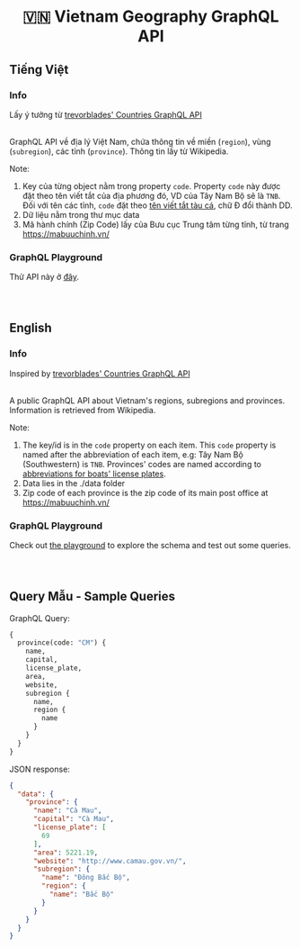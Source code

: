 <h1 align="center">🇻🇳 Vietnam Geography GraphQL API</h1>

<h2>Tiếng Việt</h2>


<h3>Info</h3>
<div>
Lấy ý tưởng từ <a href="https://github.com/trevorblades/countries">trevorblades' Countries GraphQL API</a>
</div>

<br>

GraphQL API về địa lý Việt Nam, chứa thông tin về miền (`region`), vùng (`subregion`), các tỉnh (`province`). Thông tin lấy từ Wikipedia.

Note: 

1. Key của từng object nằm trong property `code`. Property `code` này được đặt theo tên viết tắt của địa phương đó, VD của Tây Nam Bộ sẽ là `TNB`. Đối với tên các tỉnh, `code` đặt theo <a href="https://vi.wikipedia.org/wiki/B%E1%BA%A3n_m%E1%BA%ABu:K%C3%BD_ki%E1%BB%87u_quy_%C6%B0%E1%BB%9Bc_c%C3%A1c_t%E1%BB%89nh_th%C3%A0nh_Vi%E1%BB%87t_Nam">tên viết tắt tàu cá</a>, chữ Đ đổi thành DD.
2. Dữ liệu nằm trong thư mục data
3. Mã hành chính (Zip Code) lấy của Bưu cục Trung tâm từng tỉnh, từ trang https://mabuuchinh.vn/

<h3>GraphQL Playground</h3>

Thử API này ở [đây](https://vietnam-geography-graphql.herokuapp.com/).

<br>

<h1 align="center"></h1>
<h2>English</h2>

<h3>Info</h3>
<div>
Inspired by <a href="https://github.com/trevorblades/countries">trevorblades' Countries GraphQL API</a>
</div>

<br>

A public GraphQL API about Vietnam's regions, subregions and provinces. Information is retrieved from Wikipedia.

Note: 

1. The key/id is in the `code` property on each item. This `code` property is named after the abbreviation of each item, e.g: Tây Nam Bộ (Southwestern) is `TNB`. Provinces' codes are named according to <a href="https://vi.wikipedia.org/wiki/B%E1%BA%A3n_m%E1%BA%ABu:K%C3%BD_ki%E1%BB%87u_quy_%C6%B0%E1%BB%9Bc_c%C3%A1c_t%E1%BB%89nh_th%C3%A0nh_Vi%E1%BB%87t_Nam">abbreviations for boats' license plates</a>.
2. Data lies in the ./data folder
3. Zip code of each province is the zip code of its main post office at https://mabuuchinh.vn/

<h3>GraphQL Playground</h3>

Check out [the playground](https://vietnam-geography-graphql.herokuapp.com/) to explore the schema and test out some queries.

<br>

<h1 align="center"></h1>
<h2>Query Mẫu - Sample Queries</h2>

GraphQL Query:
```graphql
{
  province(code: "CM") {
    name,
    capital,
    license_plate,
    area,
    website,
    subregion {
      name,
      region {
        name
      }
    }
  }
}
```

JSON response:

```json
{
  "data": {
    "province": {
      "name": "Cà Mau",
      "capital": "Cà Mau",
      "license_plate": [
        69
      ],
      "area": 5221.19,
      "website": "http://www.camau.gov.vn/",
      "subregion": {
        "name": "Đông Bắc Bộ",
        "region": {
          "name": "Bắc Bộ"
        }
      }
    }
  }
}
```
